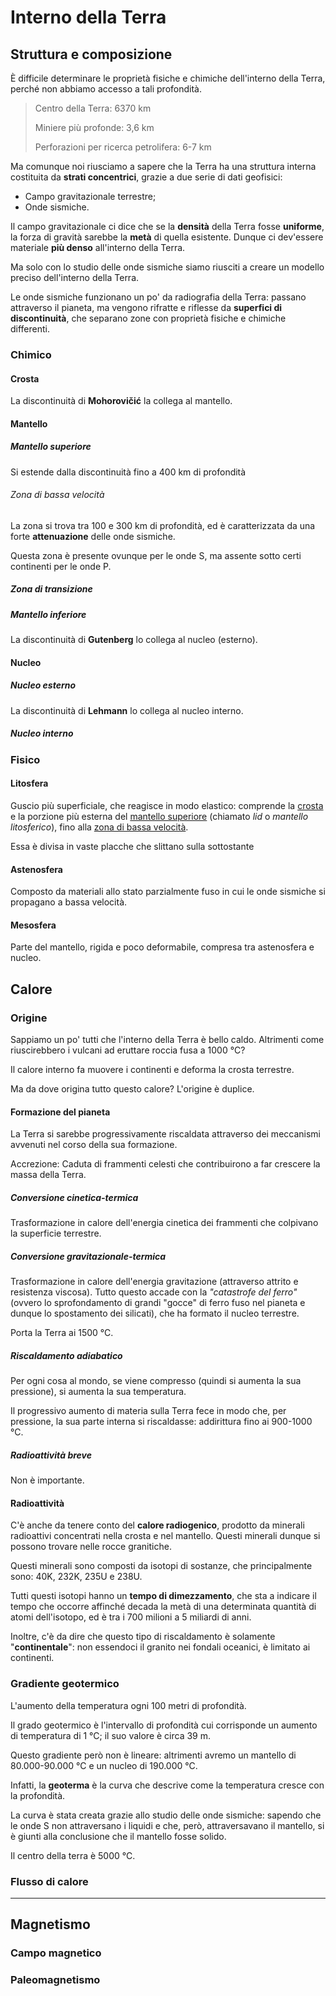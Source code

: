 # Interno della Terra

## Struttura e composizione

È difficile determinare le proprietà fisiche e chimiche dell'interno della Terra, perché non abbiamo accesso a tali profondità.

> Centro della Terra: 6370 km
>
> Miniere più profonde: 3,6 km
>
> Perforazioni per ricerca petrolifera: 6-7 km

Ma comunque noi riusciamo a sapere che la Terra ha una struttura interna costituita da **strati concentrici**, grazie a due serie di dati geofisici:

+ Campo gravitazionale terrestre;
+ Onde sismiche.

Il campo gravitazionale ci dice che se la **densità** della Terra fosse **uniforme**, la forza di gravità sarebbe la **metà** di quella esistente. Dunque ci dev'essere materiale **più denso** all'interno della Terra.

Ma solo con lo studio delle onde sismiche siamo riusciti a creare un modello preciso dell'interno della Terra.

Le onde sismiche funzionano un po' da radiografia della Terra: passano attraverso il pianeta, ma vengono rifratte e riflesse da **superfici di discontinuità**, che separano zone con proprietà fisiche e chimiche differenti.

### Chimico

#### Crosta

La discontinuità di **Mohorovičić** la collega al mantello.

#### Mantello

##### Mantello superiore

Si estende dalla discontinuità fino a 400 km di profondità

###### Zona di bassa velocità

La zona si trova tra 100 e 300 km di profondità, ed è caratterizzata da una forte **attenuazione** delle onde sismiche.

Questa zona è presente ovunque per le onde S, ma assente sotto certi continenti per le onde P.

##### Zona di transizione

##### Mantello inferiore

La discontinuità di **Gutenberg** lo collega al nucleo (esterno).

#### Nucleo

##### Nucleo esterno

La discontinuità di **Lehmann** lo collega al nucleo interno.

##### Nucleo interno

### Fisico

#### Litosfera

Guscio più superficiale, che reagisce in modo elastico: comprende la [crosta](#crosta) e la porzione più esterna del [mantello superiore](#mantello-superiore) (chiamato *lid* o *mantello litosferico*), fino alla [zona di bassa velocità](#zona-di-bassa-velocita).

Essa è divisa in vaste placche che slittano sulla sottostante

#### Astenosfera

Composto da materiali allo stato parzialmente fuso in cui le onde sismiche si propagano a bassa velocità.

#### Mesosfera

Parte del mantello, rigida e poco deformabile, compresa tra astenosfera e nucleo.

## Calore

### Origine

Sappiamo un po' tutti che l'interno della Terra è bello caldo. Altrimenti come riuscirebbero i vulcani ad eruttare roccia fusa a 1000 °C?

Il calore interno fa muovere i continenti e deforma la crosta terrestre.

Ma da dove origina tutto questo calore? L'origine è duplice.

#### Formazione del pianeta

La Terra si sarebbe progressivamente riscaldata attraverso dei meccanismi avvenuti nel corso della sua formazione.

Accrezione: Caduta di frammenti celesti che contribuirono a far crescere la massa della Terra.

##### Conversione cinetica-termica

Trasformazione in calore dell'energia cinetica dei frammenti che colpivano la superficie terrestre.

##### Conversione gravitazionale-termica

Trasformazione in calore dell'energia gravitazione (attraverso attrito e resistenza viscosa). Tutto questo accade con la *"catastrofe del ferro"* (ovvero lo sprofondamento di grandi "gocce" di ferro fuso nel pianeta e dunque lo spostamento dei silicati), che ha formato il nucleo terrestre.

Porta la Terra ai 1500 °C.

##### Riscaldamento adiabatico

Per ogni cosa al mondo, se viene compresso (quindi si aumenta la sua pressione), si aumenta la sua temperatura.

Il progressivo aumento di materia sulla Terra fece in modo che, per pressione, la sua parte interna si riscaldasse: addirittura fino ai 900-1000 °C.

##### Radioattività breve

Non è importante.

#### Radioattività

C'è anche da tenere conto del **calore radiogenico**, prodotto da minerali radioattivi concentrati nella crosta e nel mantello. Questi minerali dunque si possono trovare nelle rocce granitiche.

Questi minerali sono composti da isotopi di sostanze, che principalmente sono: 40K, 232K, 235U e 238U.

Tutti questi isotopi hanno un **tempo di dimezzamento**, che sta a indicare il tempo che occorre affinché decada la metà di una determinata quantità di atomi dell'isotopo, ed è tra i 700 milioni a 5 miliardi di anni.

Inoltre, c'è da dire che questo tipo di riscaldamento è solamente "**continentale**": non essendoci il granito nei fondali oceanici, è limitato ai continenti.

### Gradiente geotermico

L'aumento della temperatura ogni 100 metri di profondità.

Il grado geotermico è l'intervallo di profondità cui corrisponde un aumento di temperatura di 1 °C; il suo valore è circa 39 m.

Questo gradiente però non è lineare: altrimenti avremo un mantello di 80.000-90.000 °C e un nucleo di 190.000 °C.

Infatti, la **geoterma** è la curva che descrive come la temperatura cresce con la profondità.

La curva è stata creata grazie allo studio delle onde sismiche: sapendo che le onde S non attraversano i liquidi e che, però, attraversavano il mantello, si è giunti alla conclusione che il mantello fosse solido.

Il centro della terra è 5000 °C.

### Flusso di calore

---

## Magnetismo

### Campo magnetico

### Paleomagnetismo
